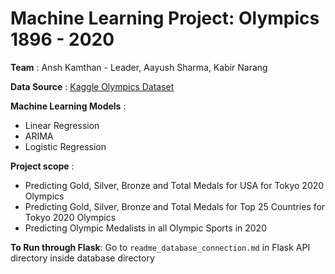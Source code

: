 # Machine Learning Project: Olympics 1896 - 2020

**Team** : Ansh Kamthan - Leader, Aayush Sharma, Kabir Narang


**Data Source** : [Kaggle Olympics Dataset](https://www.kaggle.com/heesoo37/120-years-of-olympic-history-athletes-and-results)

**Machine Learning Models** : 
- Linear Regression
- ARIMA
- Logistic Regression

**Project scope** :
- Predicting Gold, Silver, Bronze and Total Medals for USA for Tokyo 2020 Olympics
- Predicting Gold, Silver, Bronze and Total Medals for Top 25 Countries for Tokyo 2020 Olympics
- Predicting Olympic Medalists in all Olympic Sports in 2020


**To Run through Flask**: Go to `readme_database_connection.md` in Flask API directory inside database directory
